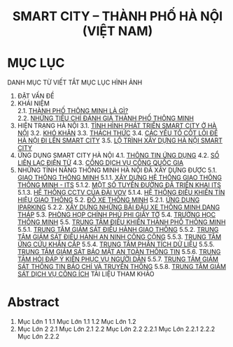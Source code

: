 <div align="center">
  <h1><strong>SMART CITY – THÀNH PHỐ HÀ NỘI (VIỆT NAM)</strong></h1>
</div>

# MỤC LỤC
DANH MỤC TỪ VIẾT TẮT
MỤC LỤC HÌNH ẢNH
1. ĐẶT VẤN ĐỀ
2. KHÁI NIỆM  
   2.1. [THÀNH PHỐ THÔNG MINH LÀ GÌ?](#11)  
   2.2. [NHỮNG TIÊU CHÍ ĐÁNH GIÁ THÀNH PHỐ THÔNG MINH](#12)
3. HIỆN TRẠNG HÀ NỘI
   3.1. [TÌNH HÌNH PHÁT TRIỂN SMART CITY Ở HÀ NỘI](#31)
   3.2. [KHÓ KHĂN](#32)
   3.3. [THÁCH THỨC](#33)
   3.4. [CÁC YẾU TỐ CỐT LÕI ĐỂ HÀ NỘI ĐI LÊN SMART CITY](#34)
   3.5. [LỘ TRÌNH XÂY DỰNG HÀ NỘI SMART CITY](#35)
4. ỨNG DỤNG SMART CITY HÀ NỘI
   4.1. [THÔNG TIN ỨNG DỤNG](#41)
   4.2. [SỔ LIÊN LẠC ĐIỆN TỬ](#42)
   4.3. [CỔNG DỊCH VỤ CÔNG QUỐC GIA](#43)
5. NHỮNG TÍNH NĂNG THÔNG MINH HÀ NỘI ĐÃ XÂY DỰNG ĐƯỢC
   5.1. [GIAO THÔNG THÔNG MINH](#51)
      5.1.1. [XÂY DỰNG HỆ THỐNG GIAO THÔNG THÔNG MINH - ITS](#511)
      5.1.2. [MỘT SỐ TUYẾN ĐƯỜNG ĐÃ TRIỂN KHAI ITS](#512)
      5.1.3. [HỆ THỐNG CCTV CỦA ĐÀI VOV](#513)
      5.1.4. [HỆ THỐNG ĐIỀU KHIỂN TÍN HIỆU GIAO THÔNG](#514)
   5.2. [ĐỖ XE THÔNG MINH](#52)
      5.2.1. [ỨNG DỤNG IPARKING](#521)
      5.2.2. [XÂY DỰNG NHỮNG BÃI ĐẬU XE THÔNG MINH DẠNG THÁP](#522)
   5.3. [PHÒNG HỌP CHÍNH PHỦ PHI GIẤY TỜ](#53)
   5.4. [TRƯỜNG HỌC THÔNG MINH](#54)
   5.5. [TRUNG TÂM ĐIỀU KHIỂN THÀNH PHỐ THÔNG MINH](#55)
      5.5.1. [TRUNG TÂM GIÁM SÁT ĐIỀU HÀNH GIAO THÔNG](#551)
      5.5.2. [TRUNG TÂM GIÁM SÁT ĐIỀU HÀNH AN NINH CÔNG CỘNG](#552)
      5.5.3. [TRUNG TÂM ỨNG CỨU KHẨN CẤP](#553)
      5.5.4. [TRUNG TÂM PHÂN TÍCH DỮ LIỆU](#554)
      5.5.5. [TRUNG TÂM GIÁM SÁT BẢO MẬT AN TOÀN THÔNG TIN](#555)
      5.5.6. [TRUNG TÂM HỎI ĐÁP Ý KIẾN PHỤC VỤ NGƯỜI DÂN](#556)
      5.5.7. [TRUNG TÂM GIÁM SÁT THÔNG TIN BÁO CHÍ VÀ TRUYỀN THÔNG](#557)
      5.5.8. [TRUNG TÂM GIÁM SÁT DỊCH VỤ CÔNG ÍCH](#558)
TÀI LIỆU THAM KHẢO

# Abstract
<a name="abstract"></a>



1. Mục Lớn 1
   1.1 Mục Lớn 1.1
   1.2 Mục Lớn 1.2
2. Mục Lớn 2
   2.1 Mục Lớn 2.1
   2.2 Mục Lớn 2.2
      2.2.1 Mục Lớn 2.2.1
      2.2.2 Mục Lớn 2.2.2

